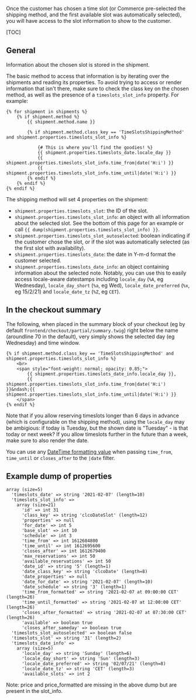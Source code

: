 Once the customer has chosen a time slot (or Commerce pre-selected the shipping method, and the first available slot was automatically selected), you will have access to the slot information to show to the customer.

[TOC]

## General

Information about the chosen slot is stored in the shipment. 

The basic method to access that information is by iterating over the shipments and reading its properties. To avoid trying to access or render information that isn't there, make sure to check the class key on the chosen method, as well as the presence of a `timeslots_slot_info` property. For example:

```` 
{% for shipment in shipments %}
    {% if shipment.method %}
        {{ shipment.method.name }}

        {% if shipment.method.class_key == 'TimeSlotsShippingMethod' and shipment.properties.timeslots_slot_info %}
        
            {# This is where you'll find the goodies! %}
            {{ shipment.properties.timeslots_date.locale_day }}
            {{ shipment.properties.timeslots_slot_info.time_from|date('H:i') }}
            {{ shipment.properties.timeslots_slot_info.time_until|date('H:i') }}
        {% endif %}
    {% endif %}
{% endif %}
````

The shipping method will set 4 properties on the shipment:

- `shipment.properties.timeslots_slot`: the ID of the slot.
- `shipment.properties.timeslots_slot_info`: an object with all information about the selected slot. See the bottom of this page for an example or call `{{ dump(shipment.properties.timeslots_slot_info) }}`.
- `shipment.properties.timeslots_slot_autoselected`: boolean indicating if the customer chose the slot, or if the slot was automatically selected (as the first slot with availability).
- `shipment.properties.timeslots_date`: the date in Y-m-d format the customer selected.
- `shipment.properties.timeslots_date_info`: an object containing information about the selected note. Notably, you can use this to easily access locale-aware datestamps including `locale_day` (`%A`, eg Wednesday), `locale_day_short` (`%a`, eg Wed), `locale_date_preferred` (`%x`, eg 15/2/21) and `locale_date_tz` (`%Z`, eg `CET`).

## In the checkout summary

The following, when placed in the summary block of your checkout (eg by default `frontend/checkout/partial/summary.twig`) right below the name (aroundline 70 in the default), very simply shows the selected day (eg Wednesday) and time window. 

```` 
{% if shipment.method.class_key == 'TimeSlotsShippingMethod' and shipment.properties.timeslots_slot_info %}
    <br>
    <span style="font-weight: normal; opacity: 0.85;">
        {{ shipment.properties.timeslots_date_info.locale_day }},
        {{ shipment.properties.timeslots_slot_info.time_from|date('H:i') }}&ndash;{{ shipment.properties.timeslots_slot_info.time_until|date('H:i') }}
    </span>
{% endif %}
````

Note that if you allow reserving timeslots longer than 6 days in advance (which is configurable on the shipping method), using the `locale_day` may be ambigious: if today is Tuesday, but the shown date is "Tuesday" - is that today or next week? If you allow timeslots further in the future than a week, make sure to also render the date.

You can use any [DateTime formatting value](https://www.php.net/manual/en/datetime.format.php) when passing `time_from`, `time_until` or `closes_after` to the `|date` filter.

## Example dump of properties

```` 
array (size=5)
  'timeslots_date' => string '2021-02-07' (length=10)
  'timeslots_slot_info' => 
    array (size=21)
      'id' => int 31
      'class_key' => string 'clcoDateSlot' (length=12)
      'properties' => null
      'for_date' => int 5
      'base_slot' => int 10
      'schedule' => int 3
      'time_from' => int 1612684800
      'time_until' => int 1612695600
      'closes_after' => int 1612679400
      'max_reservations' => int 50
      'available_reservations' => int 50
      'date_id' => string '5' (length=1)
      'date_class_key' => string 'clcoDate' (length=8)
      'date_properties' => null
      'date_for_date' => string '2021-02-07' (length=10)
      'date_schedule' => string '3' (length=1)
      'time_from_formatted' => string '2021-02-07 at 09:00:00 CET' (length=26)
      'time_until_formatted' => string '2021-02-07 at 12:00:00 CET' (length=26)
      'closes_after_formatted' => string '2021-02-07 at 07:30:00 CET' (length=26)
      'available' => boolean true
      'closes_after_sameday' => boolean true
  'timeslots_slot_autoselected' => boolean false
  'timeslots_slot' => string '31' (length=2)
  'timeslots_date_info' => 
    array (size=5)
      'locale_day' => string 'Sunday' (length=6)
      'locale_day_short' => string 'Sun' (length=3)
      'locale_date_preferred' => string '02/07/21' (length=8)
      'locale_date_tz' => string 'CET' (length=3)
      'available_slots' => int 2
````

Note: price and price_formatted are missing in the above dump but are present in the slot_info. 